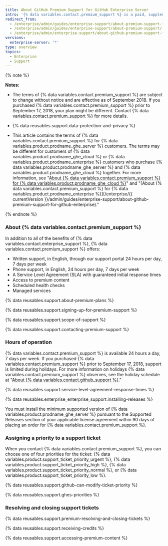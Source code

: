 ```yaml
---
title: About GitHub Premium Support for GitHub Enterprise Server
intro: '{% data variables.contact.premium_support %} is a paid, supplemental support offering for {% data variables.product.prodname_enterprise %} customers.'
redirect_from:
  - /enterprise/admin/guides/enterprise-support/about-premium-support-for-github-enterprise/
  - /enterprise/admin/guides/enterprise-support/about-premium-support/
  - /enterprise/admin/enterprise-support/about-github-premium-support-for-github-enterprise-server
versions:
  enterprise-server: '*'
type: overview
topics:
  - Enterprise
  - Support
---
```


{% note %}

**Notes:**

- The terms of {% data variables.contact.premium_support %} are subject to change without notice and are effective as of September 2018. If you purchased {% data variables.contact.premium_support %} prior to September 17, 2018, your plan might be different. Contact {% data variables.contact.premium_support %} for more details.

- {% data reusables.support.data-protection-and-privacy %}

- This article contains the terms of {% data variables.contact.premium_support %} for {% data variables.product.prodname_ghe_server %} customers. The terms may be different for customers of {% data variables.product.prodname_ghe_cloud %} or {% data variables.product.prodname_enterprise %} customers who purchase {% data variables.product.prodname_ghe_server %} and {% data variables.product.prodname_ghe_cloud %} together. For more information, see "<a href="/articles/about-github-premium-support-for-github-enterprise-cloud" class="dotcom-only">About {% data variables.contact.premium_support %} for {% data variables.product.prodname_ghe_cloud %}</a>" and "[About {% data variables.contact.premium_support %} for {% data variables.product.prodname_enterprise %}](/enterprise/{{ currentVersion }}/admin/guides/enterprise-support/about-github-premium-support-for-github-enterprise)."

{% endnote %}

### About {% data variables.contact.premium_support %}

In addition to all of the benefits of {% data variables.contact.enterprise_support %}, {% data variables.contact.premium_support %} offers:
  - Written support, in English, through our support portal 24 hours per day, 7 days per week
  - Phone support, in English, 24 hours per day, 7 days per week
  - A Service Level Agreement (SLA) with guaranteed initial response times
  - Access to premium content
  - Scheduled health checks
  - Managed services

{% data reusables.support.about-premium-plans %}

{% data reusables.support.signing-up-for-premium-support %}

{% data reusables.support.scope-of-support %}

{% data reusables.support.contacting-premium-support %}

### Hours of operation

{% data variables.contact.premium_support %} is available 24 hours a day, 7 days per week.  If you purchased {% data variables.contact.premium_support %} prior to September 17, 2018, support is limited during holidays. For more information on holidays {% data variables.contact.premium_support %} observes, see the holiday schedule at "[About {% data variables.contact.github_support %}](/enterprise/admin/guides/enterprise-support/about-github-enterprise-support)."

{% data reusables.support.service-level-agreement-response-times %}

{% data reusables.enterprise_enterprise_support.installing-releases %}

You must install the minimum supported version of {% data variables.product.prodname_ghe_server %} pursuant to the Supported Releases section of your applicable license agreement within 90 days of placing an order for {% data variables.contact.premium_support %}.

### Assigning a priority to a support ticket

When you contact {% data variables.contact.premium_support %}, you can choose one of four priorities for the ticket: {% data variables.product.support_ticket_priority_urgent %}, {% data variables.product.support_ticket_priority_high %}, {% data variables.product.support_ticket_priority_normal %}, or {% data variables.product.support_ticket_priority_low %}.

{% data reusables.support.github-can-modify-ticket-priority %}

{% data reusables.support.ghes-priorities %}

### Resolving and closing support tickets

{% data reusables.support.premium-resolving-and-closing-tickets %}

{% data reusables.support.receiving-credits %}

{% data reusables.support.accessing-premium-content %}
